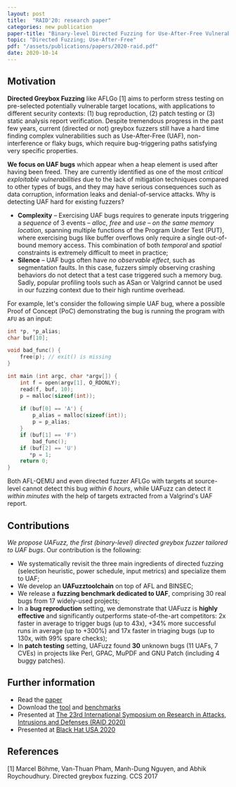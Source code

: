 ```yaml
---
layout: post
title:  "RAID'20: research paper"
categories: new publication
paper-title: "Binary-level Directed Fuzzing for Use-After-Free Vulnerabilities"
topic: "Directed Fuzzing; Use-After-Free"
pdf: "/assets/publications/papers/2020-raid.pdf"
date: 2020-10-14
---
```

## Motivation
**Directed Greybox Fuzzing** like AFLGo [1] aims to perform stress testing on pre-selected potentially vulnerable target locations, with applications to different security contexts: (1) bug reproduction, (2) patch testing or (3) static analysis report verification. Despite tremendous progress in the past few years, current (directed or not) greybox fuzzers still have a hard time finding complex vulnerabilities such as Use-After-Free (UAF), non-interference or flaky bugs, which require bug-triggering paths satisfying very specific properties. 

**We focus on UAF bugs** which appear when a heap element is used after having been freed. They are currently identified as one of the most _critical exploitable vulnerabilities_ due to the lack of mitigation techniques compared to other types of bugs, and they may have serious consequences such as data corruption, information leaks and denial-of-service attacks. Why is detecting UAF hard for existing fuzzers?
- **Complexity** – Exercising UAF bugs requires to generate inputs triggering a _sequence_ of 3 events – _alloc, free_ and _use_ – _on the same memory location_, spanning multiple functions of the Program Under Test (PUT), where exercising bugs like buffer overflows only require a single out-of-bound memory access. This combination of both _temporal_ and _spatial_ constraints is extremely difficult to meet in practice;
- **Silence** – UAF bugs often have _no observable effect_, such as segmentation faults. In this case, fuzzers simply observing crashing behaviors do not detect that a test case triggered such a memory bug. Sadly, popular profiling tools such as ASan or Valgrind cannot be used in our fuzzing context due to their high runtime overhead.

For example, let's consider the following simple UAF bug, where a possible Proof of Concept (PoC) demonstrating the bug is running the program with `AFU` as an input:

``` c
int *p, *p_alias;
char buf[10];

void bad_func() {
    free(p); // exit() is missing
}

int main (int argc, char *argv[]) {
    int f = open(argv[1], O_RDONLY);
    read(f, buf, 10);
    p = malloc(sizeof(int));
    
    if (buf[0] == 'A') {
        p_alias = malloc(sizeof(int));   
        p = p_alias;    
    }
    if (buf[1] == 'F')
        bad_func();
    if (buf[2] == 'U')
       *p = 1;
    return 0;
}
```
 Both AFL-QEMU and even directed fuzzer AFLGo with targets at source-level cannot detect this bug _within 6 hours_, while UAFuzz can detect it _within minutes_ with the help of targets extracted from a Valgrind's UAF report.

## Contributions
_We propose UAFuzz, the first (binary-level) directed greybox fuzzer tailored to UAF bugs_. Our contribution is the following:
- We systematically revisit the three main ingredients of directed fuzzing (selection heuristic, power schedule, input metrics) and specialize them to UAF;
- We develop an **UAFuzztoolchain** on top of AFL and BINSEC;
- We release a **fuzzing benchmark dedicated to UAF**, comprising 30 real bugs from 17 widely-used projects;
- In a **bug reproduction** setting, we demonstrate that UAFuzz is **highly effective** and significantly outperforms state-of-the-art competitors: 2x faster in average to trigger bugs (up to 43x), +34% more successful runs in average (up to +300%) and 17x faster in triaging bugs (up to 130x, with 99% spare checks);
- In **patch testing** setting, UAFuzz found **30** unknown bugs (11 UAFs, 7 CVEs) in projects like Perl, GPAC, MuPDF and GNU Patch (including 4 buggy patches).

## Further information

- Read the [paper](/assets/publications/papers/2020-raid.pdf)
- Download the [tool](https://github.com/binsec/uafuzz) and [benchmarks](https://github.com/binsec/uafbench)
- Presented at [The 23rd International Symposium on Research in Attacks, Intrusions and Defenses (RAID 2020)](https://raid2020.org/)
- Presented at [Black Hat USA 2020](https://www.blackhat.com/us-20/briefings/schedule/#about-directed-fuzzing-and-use-after-free-how-to-find-complex--silent-bugs-20835)

## References
[1] Marcel Böhme, Van-Thuan Pham, Manh-Dung Nguyen, and Abhik Roychoudhury. Directed greybox fuzzing. CCS 2017
